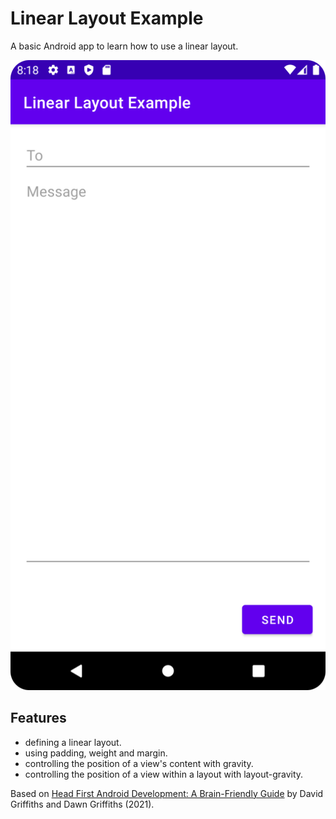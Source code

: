 # Linear Layout Example

A basic Android app to learn how to use a linear layout.

<p align="center">
<img src="screenshot.png" style="width:528px;max-width: 100%;">
</p>

## Features

- defining a linear layout.
- using padding, weight and margin.
- controlling the position of a view's content with gravity.
- controlling the position of a view within a layout with layout-gravity.

Based on [Head First Android Development: A Brain-Friendly Guide](https://www.amazon.com/Head-First-Android-Development-Brain-Friendly/dp/1449362184) by David Griffiths and Dawn Griffiths (2021).
